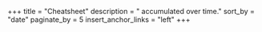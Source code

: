 +++
title = "Cheatsheet"
description = " accumulated over time."
sort_by = "date"
paginate_by = 5
insert_anchor_links = "left"
+++
